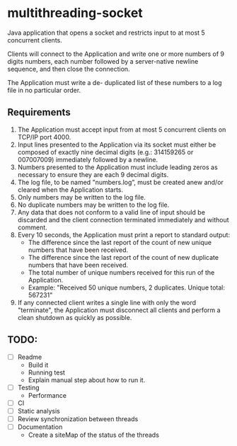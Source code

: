 # multithreading-socket

Java application that opens a socket and restricts input to at most 5 concurrent clients.

Clients will connect to the Application and write one or more numbers of 9 digits numbers, each number followed by a
server-native newline sequence, and then close the connection.

The Application must write a de- duplicated list of these numbers to a log file in no particular order.

## Requirements

1. The Application must accept input from at most 5 concurrent clients on TCP/IP port 4000.
2. Input lines presented to the Application via its socket must either be composed of exactly
   nine decimal digits (e.g.: 314159265 or 007007009) immediately followed by a newline.
3. Numbers presented to the Application must include leading zeros as necessary to
   ensure they are each 9 decimal digits.
4. The log file, to be named "numbers.log”, must be created anew and/or cleared when the Application starts.
5. Only numbers may be written to the log file.
6. No duplicate numbers may be written to the log file.
7. Any data that does not conform to a valid line of input should be discarded and the client
   connection terminated immediately and without comment.
8. Every 10 seconds, the Application must print a report to standard output:
    - The difference since the last report of the count of new unique numbers that have
      been received.
    - The difference since the last report of the count of new duplicate numbers that
      have been received.
    - The total number of unique numbers received for this run of the Application.
    - Example: "Received 50 unique numbers, 2 duplicates. Unique total: 567231"
9. If any connected client writes a single line with only the word "terminate",
   the Application must disconnect all clients and perform a clean shutdown as quickly as possible.

## TODO:

- [ ] Readme
    - Build it
    - Running test
    - Explain manual step about how to run it.
- [ ] Testing
    - Performance
- [ ] CI
- [ ] Static analysis
- [ ] Review synchronization between threads
- [ ] Documentation
    - Create a siteMap of the status of the threads 
    